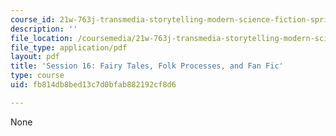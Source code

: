 ```yaml
---
course_id: 21w-763j-transmedia-storytelling-modern-science-fiction-spring-2014
description: ''
file_location: /coursemedia/21w-763j-transmedia-storytelling-modern-science-fiction-spring-2014/fb814db8bed13c7d0bfab882192cf8d6_MIT21W_763JS14_Session_16.pdf
file_type: application/pdf
layout: pdf
title: 'Session 16: Fairy Tales, Folk Processes, and Fan Fic'
type: course
uid: fb814db8bed13c7d0bfab882192cf8d6

---
```

None